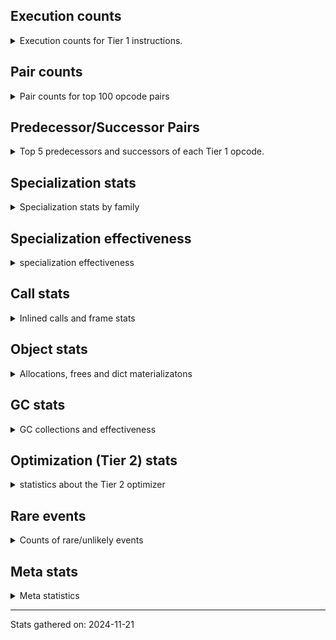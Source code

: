 ## Execution counts

<details>
<summary> Execution counts for Tier 1 instructions. </summary>


The "miss ratio" column shows the percentage of times the instruction
executed that it deoptimized. When this happens, the base unspecialized
instruction is not counted.

<table>
<thead>
<tr>
<th align="left">Name</th>
<th align="right">Base Count</th>
<th align="right">Head Count</th>
<th align="right">Change</th>
</tr>
</thead>
<tbody>
<tr>
<td align="left">TO_BOOL_ALWAYS_TRUE</td>
<td align="right">380</td>
<td align="right">2,187,580</td>
<td align="right">575,578.9%</td>
</tr>
<tr>
<td align="left">GET_YIELD_FROM_ITER</td>
<td align="right">1,300</td>
<td align="right">2,172,740</td>
<td align="right">167,033.8%</td>
</tr>
<tr>
<td align="left">TO_BOOL_NONE</td>
<td align="right">3,300</td>
<td align="right">2,468,940</td>
<td align="right">74,716.4%</td>
</tr>
<tr>
<td align="left">SEND_GEN</td>
<td align="right">30,640</td>
<td align="right">2,202,860</td>
<td align="right">7,089.5%</td>
</tr>
<tr>
<td align="left">LOAD_ATTR_INSTANCE_VALUE</td>
<td align="right">15,734,080</td>
<td align="right">23,671,680</td>
<td align="right">50.4%</td>
</tr>
<tr>
<td align="left">POP_JUMP_IF_FALSE</td>
<td align="right">12,005,040</td>
<td align="right">16,629,240</td>
<td align="right">38.5%</td>
</tr>
<tr>
<td align="left">RESUME_CHECK</td>
<td align="right">18,035,340</td>
<td align="right">21,349,620</td>
<td align="right">18.4%</td>
</tr>
<tr>
<td align="left">FOR_ITER_GEN</td>
<td align="right">840</td>
<td align="right">720</td>
<td align="right">-14.3%</td>
</tr>
<tr>
<td align="left">POP_TOP</td>
<td align="right">24,004,220</td>
<td align="right">27,317,700</td>
<td align="right">13.8%</td>
</tr>
<tr>
<td align="left">LOAD_FAST</td>
<td align="right">57,739,720</td>
<td align="right">65,677,320</td>
<td align="right">13.7%</td>
</tr>
<tr>
<td align="left">JUMP_BACKWARD</td>
<td align="right">900</td>
<td align="right">780</td>
<td align="right">-13.3%</td>
</tr>
<tr>
<td align="left">LOAD_CONST_IMMORTAL</td>
<td align="right">32,278,200</td>
<td align="right">34,449,740</td>
<td align="right">6.7%</td>
</tr>
<tr>
<td align="left">JUMP_BACKWARD_NO_INTERRUPT</td>
<td align="right">29,340</td>
<td align="right">30,120</td>
<td align="right">2.7%</td>
</tr>
<tr>
<td align="left">ENTER_EXECUTOR</td>
<td align="right">24,035,520</td>
<td align="right">24,036,040</td>
<td align="right">0.0%</td>
</tr>
<tr>
<td align="left">YIELD_VALUE</td>
<td align="right">376,548,780</td>
<td align="right">376,548,780</td>
<td align="right">0.0%</td>
</tr>
<tr>
<td align="left">RETURN_VALUE</td>
<td align="right">48,003,540</td>
<td align="right">48,003,540</td>
<td align="right">0.0%</td>
</tr>
<tr>
<td align="left">STORE_FAST</td>
<td align="right">42,002,880</td>
<td align="right">42,002,880</td>
<td align="right">0.0%</td>
</tr>
<tr>
<td align="left">LOAD_FAST_LOAD_FAST</td>
<td align="right">30,003,300</td>
<td align="right">30,003,300</td>
<td align="right">0.0%</td>
</tr>
<tr>
<td align="left">LOAD_SMALL_INT</td>
<td align="right">24,002,700</td>
<td align="right">24,002,700</td>
<td align="right">0.0%</td>
</tr>
<tr>
<td align="left">INTERPRETER_EXIT</td>
<td align="right">24,001,260</td>
<td align="right">24,001,260</td>
<td align="right">0.0%</td>
</tr>
<tr>
<td align="left">RETURN_GENERATOR</td>
<td align="right">24,000,600</td>
<td align="right">24,000,600</td>
<td align="right">0.0%</td>
</tr>
<tr>
<td align="left">END_SEND</td>
<td align="right">24,000,300</td>
<td align="right">24,000,300</td>
<td align="right">0.0%</td>
</tr>
<tr>
<td align="left">LOAD_GLOBAL_MODULE</td>
<td align="right">18,002,220</td>
<td align="right">18,002,220</td>
<td align="right">0.0%</td>
</tr>
<tr>
<td align="left">STORE_ATTR_INSTANCE_VALUE</td>
<td align="right">18,001,800</td>
<td align="right">18,001,800</td>
<td align="right">0.0%</td>
</tr>
<tr>
<td align="left">LOAD_GLOBAL_BUILTIN</td>
<td align="right">12,001,680</td>
<td align="right">12,001,680</td>
<td align="right">0.0%</td>
</tr>
<tr>
<td align="left">CALL_PY_EXACT_ARGS</td>
<td align="right">12,001,560</td>
<td align="right">12,001,560</td>
<td align="right">0.0%</td>
</tr>
<tr>
<td align="left">CALL_LEN</td>
<td align="right">12,001,320</td>
<td align="right">12,001,320</td>
<td align="right">0.0%</td>
</tr>
<tr>
<td align="left">COMPARE_OP_INT</td>
<td align="right">12,001,320</td>
<td align="right">12,001,320</td>
<td align="right">0.0%</td>
</tr>
<tr>
<td align="left">BINARY_SLICE</td>
<td align="right">12,001,200</td>
<td align="right">12,001,200</td>
<td align="right">0.0%</td>
</tr>
<tr>
<td align="left">BINARY_SUBSCR</td>
<td align="right">6,002,080</td>
<td align="right">6,002,080</td>
<td align="right">0.0%</td>
</tr>
<tr>
<td align="left">BINARY_OP</td>
<td align="right">6,002,080</td>
<td align="right">6,002,080</td>
<td align="right">0.0%</td>
</tr>
<tr>
<td align="left">EXIT_INIT_CHECK</td>
<td align="right">6,000,600</td>
<td align="right">6,000,600</td>
<td align="right">0.0%</td>
</tr>
<tr>
<td align="left">BINARY_OP_ADD_INT</td>
<td align="right">6,000,600</td>
<td align="right">6,000,600</td>
<td align="right">0.0%</td>
</tr>
<tr>
<td align="left">CALL_ALLOC_AND_ENTER_INIT</td>
<td align="right">6,000,600</td>
<td align="right">6,000,600</td>
<td align="right">0.0%</td>
</tr>
<tr>
<td align="left">PUSH_NULL</td>
<td align="right">420</td>
<td align="right">420</td>
<td align="right">0.0%</td>
</tr>
<tr>
<td align="left">CALL</td>
<td align="right">400</td>
<td align="right">400</td>
<td align="right">0.0%</td>
</tr>
<tr>
<td align="left">CALL_BUILTIN_CLASS</td>
<td align="right">360</td>
<td align="right">360</td>
<td align="right">0.0%</td>
</tr>
<tr>
<td align="left">GET_ITER</td>
<td align="right">300</td>
<td align="right">300</td>
<td align="right">0.0%</td>
</tr>
<tr>
<td align="left">LOAD_ATTR</td>
<td align="right">300</td>
<td align="right">300</td>
<td align="right">0.0%</td>
</tr>
<tr>
<td align="left">CALL_NON_PY_GENERAL</td>
<td align="right">300</td>
<td align="right">300</td>
<td align="right">0.0%</td>
</tr>
<tr>
<td align="left">FOR_ITER_RANGE</td>
<td align="right">300</td>
<td align="right">300</td>
<td align="right">0.0%</td>
</tr>
<tr>
<td align="left">LOAD_GLOBAL</td>
<td align="right">260</td>
<td align="right">260</td>
<td align="right">0.0%</td>
</tr>
<tr>
<td align="left">END_FOR</td>
<td align="right">240</td>
<td align="right">240</td>
<td align="right">0.0%</td>
</tr>
<tr>
<td align="left">LOAD_ATTR_MODULE</td>
<td align="right">240</td>
<td align="right">240</td>
<td align="right">0.0%</td>
</tr>
<tr>
<td align="left">LOAD_CONST</td>
<td align="right">180</td>
<td align="right">180</td>
<td align="right">0.0%</td>
</tr>
<tr>
<td align="left">BUILD_TUPLE</td>
<td align="right">120</td>
<td align="right">120</td>
<td align="right">0.0%</td>
</tr>
<tr>
<td align="left">CALL_FUNCTION_EX</td>
<td align="right">120</td>
<td align="right">120</td>
<td align="right">0.0%</td>
</tr>
<tr>
<td align="left">LOAD_DEREF</td>
<td align="right">120</td>
<td align="right">120</td>
<td align="right">0.0%</td>
</tr>
<tr>
<td align="left">POP_JUMP_IF_TRUE</td>
<td align="right">120</td>
<td align="right">120</td>
<td align="right">0.0%</td>
</tr>
<tr>
<td align="left">LOAD_ATTR_METHOD_NO_DICT</td>
<td align="right">120</td>
<td align="right">120</td>
<td align="right">0.0%</td>
</tr>
<tr>
<td align="left">LOAD_ATTR_METHOD_WITH_VALUES</td>
<td align="right">120</td>
<td align="right">120</td>
<td align="right">0.0%</td>
</tr>
<tr>
<td align="left">TO_BOOL</td>
<td align="right">100</td>
<td align="right">100</td>
<td align="right">0.0%</td>
</tr>
<tr>
<td align="left">COMPARE_OP</td>
<td align="right">80</td>
<td align="right">80</td>
<td align="right">0.0%</td>
</tr>
<tr>
<td align="left">MAKE_FUNCTION</td>
<td align="right">60</td>
<td align="right">60</td>
<td align="right">0.0%</td>
</tr>
<tr>
<td align="left">NOP</td>
<td align="right">60</td>
<td align="right">60</td>
<td align="right">0.0%</td>
</tr>
<tr>
<td align="left">BUILD_LIST</td>
<td align="right">60</td>
<td align="right">60</td>
<td align="right">0.0%</td>
</tr>
<tr>
<td align="left">CALL_INTRINSIC_1</td>
<td align="right">60</td>
<td align="right">60</td>
<td align="right">0.0%</td>
</tr>
<tr>
<td align="left">COPY_FREE_VARS</td>
<td align="right">60</td>
<td align="right">60</td>
<td align="right">0.0%</td>
</tr>
<tr>
<td align="left">FOR_ITER</td>
<td align="right">60</td>
<td align="right">60</td>
<td align="right">0.0%</td>
</tr>
<tr>
<td align="left">IS_OP</td>
<td align="right">60</td>
<td align="right">60</td>
<td align="right">0.0%</td>
</tr>
<tr>
<td align="left">JUMP_FORWARD</td>
<td align="right">60</td>
<td align="right">60</td>
<td align="right">0.0%</td>
</tr>
<tr>
<td align="left">LIST_EXTEND</td>
<td align="right">60</td>
<td align="right">60</td>
<td align="right">0.0%</td>
</tr>
<tr>
<td align="left">MAKE_CELL</td>
<td align="right">60</td>
<td align="right">60</td>
<td align="right">0.0%</td>
</tr>
<tr>
<td align="left">POP_JUMP_IF_NOT_NONE</td>
<td align="right">60</td>
<td align="right">60</td>
<td align="right">0.0%</td>
</tr>
<tr>
<td align="left">SET_FUNCTION_ATTRIBUTE</td>
<td align="right">60</td>
<td align="right">60</td>
<td align="right">0.0%</td>
</tr>
<tr>
<td align="left">STORE_DEREF</td>
<td align="right">60</td>
<td align="right">60</td>
<td align="right">0.0%</td>
</tr>
<tr>
<td align="left">STORE_FAST_STORE_FAST</td>
<td align="right">60</td>
<td align="right">60</td>
<td align="right">0.0%</td>
</tr>
<tr>
<td align="left">BINARY_OP_SUBTRACT_FLOAT</td>
<td align="right">60</td>
<td align="right">60</td>
<td align="right">0.0%</td>
</tr>
<tr>
<td align="left">BINARY_SUBSCR_TUPLE_INT</td>
<td align="right">60</td>
<td align="right">60</td>
<td align="right">0.0%</td>
</tr>
<tr>
<td align="left">CALL_METHOD_DESCRIPTOR_NOARGS</td>
<td align="right">60</td>
<td align="right">60</td>
<td align="right">0.0%</td>
</tr>
<tr>
<td align="left">CALL_METHOD_DESCRIPTOR_O</td>
<td align="right">60</td>
<td align="right">60</td>
<td align="right">0.0%</td>
</tr>
<tr>
<td align="left">CALL_PY_GENERAL</td>
<td align="right">60</td>
<td align="right">60</td>
<td align="right">0.0%</td>
</tr>
<tr>
<td align="left">TO_BOOL_BOOL</td>
<td align="right">60</td>
<td align="right">60</td>
<td align="right">0.0%</td>
</tr>
<tr>
<td align="left">UNPACK_SEQUENCE_TWO_TUPLE</td>
<td align="right">60</td>
<td align="right">60</td>
<td align="right">0.0%</td>
</tr>
<tr>
<td align="left">UNPACK_SEQUENCE</td>
<td align="right">20</td>
<td align="right">20</td>
<td align="right">0.0%</td>
</tr>
</tbody>
</table>


</details>

## Pair counts

<details>
<summary> Pair counts for top 100 opcode pairs </summary>


Pairs of specialized operations that deoptimize and are then followed by
the corresponding unspecialized instruction are not counted as pairs.

Not included in comparative output.


</details>

## Predecessor/Successor Pairs

<details>
<summary> Top 5 predecessors and successors of each Tier 1 opcode. </summary>


This does not include the unspecialized instructions that occur after a
specialized instruction deoptimizes.

Not included in comparative output.


</details>

## Specialization stats

<details>
<summary> Specialization stats by family </summary>

### BINARY_OP

<details>
<summary> specialization stats for BINARY_OP family </summary>

<table>
<thead>
<tr>
<th align="left">Kind</th>
<th align="right">Base Count</th>
<th align="right">Base Ratio</th>
<th align="right">Head Count</th>
<th align="right">Head Ratio</th>
<th align="right">Change</th>
</tr>
</thead>
<tbody>
<tr>
<td align="left">
deferred
<details>
<summary>ⓘ</summary>

Lists the number of "deferred" (i.e. not specialized) instructions executed.
</details>
</td>
<td align="right">6,000,600</td>
<td align="right">50.0%</td>
<td align="right">6,000,600</td>
<td align="right">50.0%</td>
<td align="right">0.0%</td>
</tr>
<tr>
<td align="left">
hit
<details>
<summary>ⓘ</summary>

Specialized instructions that complete.
</details>
</td>
<td align="right">6,000,660</td>
<td align="right">50.0%</td>
<td align="right">6,000,660</td>
<td align="right">50.0%</td>
<td align="right">0.0%</td>
</tr>
</tbody>
</table>

<table>
<thead>
<tr>
<th align="left">Success</th>
<th align="right">Base Count</th>
<th align="right">Base Ratio</th>
<th align="right">Head Count</th>
<th align="right">Head Ratio</th>
<th align="right">Change</th>
</tr>
</thead>
<tbody>
<tr>
<td align="left">Success</td>
<td align="right">0</td>
<td align="right">0.0%</td>
<td align="right">0</td>
<td align="right">0.0%</td>
<td align="right"></td>
</tr>
<tr>
<td align="left">Failure</td>
<td align="right">1,460</td>
<td align="right">100.0%</td>
<td align="right">1,460</td>
<td align="right">100.0%</td>
<td align="right">0.0%</td>
</tr>
</tbody>
</table>

<table>
<thead>
<tr>
<th align="left">Failure kind</th>
<th align="right">Base Count</th>
<th align="right">Base Ratio</th>
<th align="right">Head Count</th>
<th align="right">Head Ratio</th>
<th align="right">Change</th>
</tr>
</thead>
<tbody>
<tr>
<td align="left">floor divide</td>
<td align="right">1,460</td>
<td align="right">100.0%</td>
<td align="right">1,460</td>
<td align="right">100.0%</td>
<td align="right">0.0%</td>
</tr>
</tbody>
</table>


</details>

### BINARY_SLICE

<details>
<summary> specialization stats for BINARY_SLICE family </summary>

<table>
<thead>
<tr>
<th align="left">Kind</th>
<th align="right">Base Count</th>
<th align="right">Base Ratio</th>
<th align="right">Head Count</th>
<th align="right">Head Ratio</th>
<th align="right">Change</th>
</tr>
</thead>
<tbody>
<tr>
<td align="left">
deferred
<details>
<summary>ⓘ</summary>

Lists the number of "deferred" (i.e. not specialized) instructions executed.
</details>
</td>
<td align="right">12,001,200</td>
<td align="right">100.0%</td>
<td align="right">12,001,200</td>
<td align="right">100.0%</td>
<td align="right">0.0%</td>
</tr>
</tbody>
</table>


</details>

### BINARY_SUBSCR

<details>
<summary> specialization stats for BINARY_SUBSCR family </summary>

<table>
<thead>
<tr>
<th align="left">Kind</th>
<th align="right">Base Count</th>
<th align="right">Base Ratio</th>
<th align="right">Head Count</th>
<th align="right">Head Ratio</th>
<th align="right">Change</th>
</tr>
</thead>
<tbody>
<tr>
<td align="left">
deferred
<details>
<summary>ⓘ</summary>

Lists the number of "deferred" (i.e. not specialized) instructions executed.
</details>
</td>
<td align="right">6,000,600</td>
<td align="right">100.0%</td>
<td align="right">6,000,600</td>
<td align="right">100.0%</td>
<td align="right">0.0%</td>
</tr>
<tr>
<td align="left">
hit
<details>
<summary>ⓘ</summary>

Specialized instructions that complete.
</details>
</td>
<td align="right">60</td>
<td align="right">0.0%</td>
<td align="right">60</td>
<td align="right">0.0%</td>
<td align="right">0.0%</td>
</tr>
</tbody>
</table>

<table>
<thead>
<tr>
<th align="left">Success</th>
<th align="right">Base Count</th>
<th align="right">Base Ratio</th>
<th align="right">Head Count</th>
<th align="right">Head Ratio</th>
<th align="right">Change</th>
</tr>
</thead>
<tbody>
<tr>
<td align="left">Success</td>
<td align="right">20</td>
<td align="right">1.4%</td>
<td align="right">20</td>
<td align="right">1.4%</td>
<td align="right">0.0%</td>
</tr>
<tr>
<td align="left">Failure</td>
<td align="right">1,460</td>
<td align="right">98.6%</td>
<td align="right">1,460</td>
<td align="right">98.6%</td>
<td align="right">0.0%</td>
</tr>
</tbody>
</table>

<table>
<thead>
<tr>
<th align="left">Failure kind</th>
<th align="right">Base Count</th>
<th align="right">Base Ratio</th>
<th align="right">Head Count</th>
<th align="right">Head Ratio</th>
<th align="right">Change</th>
</tr>
</thead>
<tbody>
<tr>
<td align="left">sequence int</td>
<td align="right">1,460</td>
<td align="right">100.0%</td>
<td align="right">1,460</td>
<td align="right">100.0%</td>
<td align="right">0.0%</td>
</tr>
</tbody>
</table>


</details>

### CALL

<details>
<summary> specialization stats for CALL family </summary>

<table>
<thead>
<tr>
<th align="left">Kind</th>
<th align="right">Base Count</th>
<th align="right">Base Ratio</th>
<th align="right">Head Count</th>
<th align="right">Head Ratio</th>
<th align="right">Change</th>
</tr>
</thead>
<tbody>
<tr>
<td align="left">
hit
<details>
<summary>ⓘ</summary>

Specialized instructions that complete.
</details>
</td>
<td align="right">30,003,960</td>
<td align="right">100.0%</td>
<td align="right">30,003,960</td>
<td align="right">100.0%</td>
<td align="right">0.0%</td>
</tr>
</tbody>
</table>

<table>
<thead>
<tr>
<th align="left">Success</th>
<th align="right">Base Count</th>
<th align="right">Base Ratio</th>
<th align="right">Head Count</th>
<th align="right">Head Ratio</th>
<th align="right">Change</th>
</tr>
</thead>
<tbody>
<tr>
<td align="left">Success</td>
<td align="right">400</td>
<td align="right">100.0%</td>
<td align="right">400</td>
<td align="right">100.0%</td>
<td align="right">0.0%</td>
</tr>
<tr>
<td align="left">Failure</td>
<td align="right">0</td>
<td align="right">0.0%</td>
<td align="right">0</td>
<td align="right">0.0%</td>
<td align="right"></td>
</tr>
</tbody>
</table>


</details>

### COMPARE_OP

<details>
<summary> specialization stats for COMPARE_OP family </summary>

<table>
<thead>
<tr>
<th align="left">Kind</th>
<th align="right">Base Count</th>
<th align="right">Base Ratio</th>
<th align="right">Head Count</th>
<th align="right">Head Ratio</th>
<th align="right">Change</th>
</tr>
</thead>
<tbody>
<tr>
<td align="left">
deferred
<details>
<summary>ⓘ</summary>

Lists the number of "deferred" (i.e. not specialized) instructions executed.
</details>
</td>
<td align="right">60</td>
<td align="right">0.0%</td>
<td align="right">60</td>
<td align="right">0.0%</td>
<td align="right">0.0%</td>
</tr>
<tr>
<td align="left">
hit
<details>
<summary>ⓘ</summary>

Specialized instructions that complete.
</details>
</td>
<td align="right">12,001,320</td>
<td align="right">100.0%</td>
<td align="right">12,001,320</td>
<td align="right">100.0%</td>
<td align="right">0.0%</td>
</tr>
</tbody>
</table>

<table>
<thead>
<tr>
<th align="left">Success</th>
<th align="right">Base Count</th>
<th align="right">Base Ratio</th>
<th align="right">Head Count</th>
<th align="right">Head Ratio</th>
<th align="right">Change</th>
</tr>
</thead>
<tbody>
<tr>
<td align="left">Success</td>
<td align="right">0</td>
<td align="right">0.0%</td>
<td align="right">0</td>
<td align="right">0.0%</td>
<td align="right"></td>
</tr>
<tr>
<td align="left">Failure</td>
<td align="right">20</td>
<td align="right">100.0%</td>
<td align="right">20</td>
<td align="right">100.0%</td>
<td align="right">0.0%</td>
</tr>
</tbody>
</table>

<table>
<thead>
<tr>
<th align="left">Failure kind</th>
<th align="right">Base Count</th>
<th align="right">Base Ratio</th>
<th align="right">Head Count</th>
<th align="right">Head Ratio</th>
<th align="right">Change</th>
</tr>
</thead>
<tbody>
<tr>
<td align="left">list</td>
<td align="right">20</td>
<td align="right">100.0%</td>
<td align="right">20</td>
<td align="right">100.0%</td>
<td align="right">0.0%</td>
</tr>
</tbody>
</table>


</details>

### FOR_ITER

<details>
<summary> specialization stats for FOR_ITER family </summary>

<table>
<thead>
<tr>
<th align="left">Kind</th>
<th align="right">Base Count</th>
<th align="right">Base Ratio</th>
<th align="right">Head Count</th>
<th align="right">Head Ratio</th>
<th align="right">Change</th>
</tr>
</thead>
<tbody>
<tr>
<td align="left">
deferred
<details>
<summary>ⓘ</summary>

Lists the number of "deferred" (i.e. not specialized) instructions executed.
</details>
</td>
<td align="right">60</td>
<td align="right">0.0%</td>
<td align="right">60</td>
<td align="right">0.0%</td>
<td align="right">0.0%</td>
</tr>
<tr>
<td align="left">
hit
<details>
<summary>ⓘ</summary>

Specialized instructions that complete.
</details>
</td>
<td align="right">24,000,540</td>
<td align="right">100.0%</td>
<td align="right">24,000,540</td>
<td align="right">100.0%</td>
<td align="right">0.0%</td>
</tr>
</tbody>
</table>


</details>

### LOAD_ATTR

<details>
<summary> specialization stats for LOAD_ATTR family </summary>

<table>
<thead>
<tr>
<th align="left">Kind</th>
<th align="right">Base Count</th>
<th align="right">Base Ratio</th>
<th align="right">Head Count</th>
<th align="right">Head Ratio</th>
<th align="right">Change</th>
</tr>
</thead>
<tbody>
<tr>
<td align="left">
deferred
<details>
<summary>ⓘ</summary>

Lists the number of "deferred" (i.e. not specialized) instructions executed.
</details>
</td>
<td align="right">60</td>
<td align="right">0.0%</td>
<td align="right">60</td>
<td align="right">0.0%</td>
<td align="right">0.0%</td>
</tr>
<tr>
<td align="left">
hit
<details>
<summary>ⓘ</summary>

Specialized instructions that complete.
</details>
</td>
<td align="right">96,002,820</td>
<td align="right">100.0%</td>
<td align="right">96,002,820</td>
<td align="right">100.0%</td>
<td align="right">0.0%</td>
</tr>
</tbody>
</table>

<table>
<thead>
<tr>
<th align="left">Success</th>
<th align="right">Base Count</th>
<th align="right">Base Ratio</th>
<th align="right">Head Count</th>
<th align="right">Head Ratio</th>
<th align="right">Change</th>
</tr>
</thead>
<tbody>
<tr>
<td align="left">Success</td>
<td align="right">220</td>
<td align="right">91.7%</td>
<td align="right">220</td>
<td align="right">91.7%</td>
<td align="right">0.0%</td>
</tr>
<tr>
<td align="left">Failure</td>
<td align="right">20</td>
<td align="right">8.3%</td>
<td align="right">20</td>
<td align="right">8.3%</td>
<td align="right">0.0%</td>
</tr>
</tbody>
</table>


</details>

### LOAD_GLOBAL

<details>
<summary> specialization stats for LOAD_GLOBAL family </summary>

<table>
<thead>
<tr>
<th align="left">Kind</th>
<th align="right">Base Count</th>
<th align="right">Base Ratio</th>
<th align="right">Head Count</th>
<th align="right">Head Ratio</th>
<th align="right">Change</th>
</tr>
</thead>
<tbody>
<tr>
<td align="left">
hit
<details>
<summary>ⓘ</summary>

Specialized instructions that complete.
</details>
</td>
<td align="right">30,003,900</td>
<td align="right">100.0%</td>
<td align="right">30,003,900</td>
<td align="right">100.0%</td>
<td align="right">0.0%</td>
</tr>
</tbody>
</table>

<table>
<thead>
<tr>
<th align="left">Success</th>
<th align="right">Base Count</th>
<th align="right">Base Ratio</th>
<th align="right">Head Count</th>
<th align="right">Head Ratio</th>
<th align="right">Change</th>
</tr>
</thead>
<tbody>
<tr>
<td align="left">Success</td>
<td align="right">260</td>
<td align="right">100.0%</td>
<td align="right">260</td>
<td align="right">100.0%</td>
<td align="right">0.0%</td>
</tr>
<tr>
<td align="left">Failure</td>
<td align="right">0</td>
<td align="right">0.0%</td>
<td align="right">0</td>
<td align="right">0.0%</td>
<td align="right"></td>
</tr>
</tbody>
</table>


</details>

### SEND

<details>
<summary> specialization stats for SEND family </summary>

<table>
<thead>
<tr>
<th align="left">Kind</th>
<th align="right">Base Count</th>
<th align="right">Base Ratio</th>
<th align="right">Head Count</th>
<th align="right">Head Ratio</th>
<th align="right">Change</th>
</tr>
</thead>
<tbody>
<tr>
<td align="left">
hit
<details>
<summary>ⓘ</summary>

Specialized instructions that complete.
</details>
</td>
<td align="right">376,548,480</td>
<td align="right">100.0%</td>
<td align="right">376,548,480</td>
<td align="right">100.0%</td>
<td align="right">0.0%</td>
</tr>
</tbody>
</table>


</details>

### STORE_ATTR

<details>
<summary> specialization stats for STORE_ATTR family </summary>

<table>
<thead>
<tr>
<th align="left">Kind</th>
<th align="right">Base Count</th>
<th align="right">Base Ratio</th>
<th align="right">Head Count</th>
<th align="right">Head Ratio</th>
<th align="right">Change</th>
</tr>
</thead>
<tbody>
<tr>
<td align="left">
hit
<details>
<summary>ⓘ</summary>

Specialized instructions that complete.
</details>
</td>
<td align="right">18,001,800</td>
<td align="right">100.0%</td>
<td align="right">18,001,800</td>
<td align="right">100.0%</td>
<td align="right">0.0%</td>
</tr>
</tbody>
</table>


</details>

### TO_BOOL

<details>
<summary> specialization stats for TO_BOOL family </summary>

<table>
<thead>
<tr>
<th align="left">Kind</th>
<th align="right">Base Count</th>
<th align="right">Base Ratio</th>
<th align="right">Head Count</th>
<th align="right">Head Ratio</th>
<th align="right">Change</th>
</tr>
</thead>
<tbody>
<tr>
<td align="left">
miss
<details>
<summary>ⓘ</summary>

Specialized instructions that deopt.
</details>
</td>
<td align="right">1,440</td>
<td align="right">0.0%</td>
<td align="right">1,518,720</td>
<td align="right">6.1%</td>
<td align="right">105,366.7%</td>
</tr>
<tr>
<td align="left">
hit
<details>
<summary>ⓘ</summary>

Specialized instructions that complete.
</details>
</td>
<td align="right">24,000,720</td>
<td align="right">100.0%</td>
<td align="right">23,255,680</td>
<td align="right">93.9%</td>
<td align="right">-3.1%</td>
</tr>
<tr>
<td align="left">
deferred
<details>
<summary>ⓘ</summary>

Lists the number of "deferred" (i.e. not specialized) instructions executed.
</details>
</td>
<td align="right">60</td>
<td align="right">0.0%</td>
<td align="right">60</td>
<td align="right">0.0%</td>
<td align="right">0.0%</td>
</tr>
</tbody>
</table>

<table>
<thead>
<tr>
<th align="left">Success</th>
<th align="right">Base Count</th>
<th align="right">Base Ratio</th>
<th align="right">Head Count</th>
<th align="right">Head Ratio</th>
<th align="right">Change</th>
</tr>
</thead>
<tbody>
<tr>
<td align="left">Success</td>
<td align="right">40</td>
<td align="right">66.7%</td>
<td align="right">28,680</td>
<td align="right">99.9%</td>
<td align="right">71,600.0%</td>
</tr>
<tr>
<td align="left">Failure</td>
<td align="right">20</td>
<td align="right">33.3%</td>
<td align="right">20</td>
<td align="right">0.1%</td>
<td align="right">0.0%</td>
</tr>
</tbody>
</table>

<table>
<thead>
<tr>
<th align="left">Failure kind</th>
<th align="right">Base Count</th>
<th align="right">Base Ratio</th>
<th align="right">Head Count</th>
<th align="right">Head Ratio</th>
<th align="right">Change</th>
</tr>
</thead>
<tbody>
<tr>
<td align="left">sequence</td>
<td align="right">20</td>
<td align="right">100.0%</td>
<td align="right">20</td>
<td align="right">100.0%</td>
<td align="right">0.0%</td>
</tr>
</tbody>
</table>


</details>

### UNPACK_SEQUENCE

<details>
<summary> specialization stats for UNPACK_SEQUENCE family </summary>

<table>
<thead>
<tr>
<th align="left">Kind</th>
<th align="right">Base Count</th>
<th align="right">Base Ratio</th>
<th align="right">Head Count</th>
<th align="right">Head Ratio</th>
<th align="right">Change</th>
</tr>
</thead>
<tbody>
<tr>
<td align="left">
hit
<details>
<summary>ⓘ</summary>

Specialized instructions that complete.
</details>
</td>
<td align="right">60</td>
<td align="right">75.0%</td>
<td align="right">60</td>
<td align="right">75.0%</td>
<td align="right">0.0%</td>
</tr>
</tbody>
</table>

<table>
<thead>
<tr>
<th align="left">Success</th>
<th align="right">Base Count</th>
<th align="right">Base Ratio</th>
<th align="right">Head Count</th>
<th align="right">Head Ratio</th>
<th align="right">Change</th>
</tr>
</thead>
<tbody>
<tr>
<td align="left">Success</td>
<td align="right">20</td>
<td align="right">100.0%</td>
<td align="right">20</td>
<td align="right">100.0%</td>
<td align="right">0.0%</td>
</tr>
<tr>
<td align="left">Failure</td>
<td align="right">0</td>
<td align="right">0.0%</td>
<td align="right">0</td>
<td align="right">0.0%</td>
<td align="right"></td>
</tr>
</tbody>
</table>


</details>


</details>

## Specialization effectiveness

<details>
<summary> specialization effectiveness </summary>


All entries are execution counts. Should add up to the total number of
Tier 1 instructions executed.

<table>
<thead>
<tr>
<th align="left">Instructions</th>
<th align="right">Base Count</th>
<th align="right">Base Ratio</th>
<th align="right">Head Count</th>
<th align="right">Head Ratio</th>
<th align="right">Change</th>
</tr>
</thead>
<tbody>
<tr>
<td align="left">
Specialized misses
<details>
<summary>ⓘ</summary>

Specialized instructions, e.g. `LOAD_ATTR_MODULE` that deopt.
</details>
</td>
<td align="right">37,400</td>
<td align="right">0.0%</td>
<td align="right">1,555,580</td>
<td align="right">0.2%</td>
<td align="right">4,059.3%</td>
</tr>
<tr>
<td align="left">
Specialized hits
<details>
<summary>ⓘ</summary>

Specialized instructions, e.g. `LOAD_ATTR_MODULE` that complete.
</details>
</td>
<td align="right">162,058,340</td>
<td align="right">18.0%</td>
<td align="right">180,788,520</td>
<td align="right">19.2%</td>
<td align="right">11.6%</td>
</tr>
<tr>
<td align="left">
Basic
<details>
<summary>ⓘ</summary>

Instructions that are not and cannot be specialized, e.g. `LOAD_FAST`.
</details>
</td>
<td align="right">716,382,400</td>
<td align="right">79.4%</td>
<td align="right">734,430,300</td>
<td align="right">78.1%</td>
<td align="right">2.5%</td>
</tr>
<tr>
<td align="left">
Not specialized
<details>
<summary>ⓘ</summary>

Instructions that could be specialized but aren't, e.g. `LOAD_ATTR`, `BINARY_SLICE`.
</details>
</td>
<td align="right">24,006,580</td>
<td align="right">2.7%</td>
<td align="right">24,006,580</td>
<td align="right">2.6%</td>
<td align="right">0.0%</td>
</tr>
</tbody>
</table>

### Deferred by instruction

<details>
<summary> Breakdown of deferred (not specialized) instruction counts by family </summary>

<table>
<thead>
<tr>
<th align="left">Name</th>
<th align="right">Base Count</th>
<th align="right">Base Ratio</th>
<th align="right">Head Count</th>
<th align="right">Head Ratio</th>
<th align="right">Change</th>
</tr>
</thead>
<tbody>
<tr>
<td align="left">BINARY_SLICE</td>
<td align="right">12,001,200</td>
<td align="right">50.0%</td>
<td align="right">12,001,200</td>
<td align="right">50.0%</td>
<td align="right">0.0%</td>
</tr>
<tr>
<td align="left">BINARY_SUBSCR</td>
<td align="right">6,000,600</td>
<td align="right">25.0%</td>
<td align="right">6,000,600</td>
<td align="right">25.0%</td>
<td align="right">0.0%</td>
</tr>
<tr>
<td align="left">BINARY_OP</td>
<td align="right">6,000,600</td>
<td align="right">25.0%</td>
<td align="right">6,000,600</td>
<td align="right">25.0%</td>
<td align="right">0.0%</td>
</tr>
<tr>
<td align="left">TO_BOOL</td>
<td align="right">60</td>
<td align="right">0.0%</td>
<td align="right">60</td>
<td align="right">0.0%</td>
<td align="right">0.0%</td>
</tr>
<tr>
<td align="left">COMPARE_OP</td>
<td align="right">60</td>
<td align="right">0.0%</td>
<td align="right">60</td>
<td align="right">0.0%</td>
<td align="right">0.0%</td>
</tr>
<tr>
<td align="left">FOR_ITER</td>
<td align="right">60</td>
<td align="right">0.0%</td>
<td align="right">60</td>
<td align="right">0.0%</td>
<td align="right">0.0%</td>
</tr>
<tr>
<td align="left">LOAD_ATTR</td>
<td align="right">60</td>
<td align="right">0.0%</td>
<td align="right">60</td>
<td align="right">0.0%</td>
<td align="right">0.0%</td>
</tr>
<tr>
<td align="left">STORE_SLICE</td>
<td align="right">0</td>
<td align="right">0.0%</td>
<td align="right">0</td>
<td align="right">0.0%</td>
<td align="right"></td>
</tr>
<tr>
<td align="left">CACHE</td>
<td align="right">0</td>
<td align="right">0.0%</td>
<td align="right">0</td>
<td align="right">0.0%</td>
<td align="right"></td>
</tr>
<tr>
<td align="left">END_FOR</td>
<td align="right">0</td>
<td align="right">0.0%</td>
<td align="right">0</td>
<td align="right">0.0%</td>
<td align="right"></td>
</tr>
</tbody>
</table>


</details>

### Misses by instruction

<details>
<summary> Breakdown of misses (specialized deopts) instruction counts by family </summary>

<table>
<thead>
<tr>
<th align="left">Name</th>
<th align="right">Base Count</th>
<th align="right">Base Ratio</th>
<th align="right">Head Count</th>
<th align="right">Head Ratio</th>
<th align="right">Change</th>
</tr>
</thead>
<tbody>
<tr>
<td align="left">TO_BOOL_ALWAYS_TRUE</td>
<td align="right">260</td>
<td align="right">0.4%</td>
<td align="right">759,620</td>
<td align="right">47.7%</td>
<td align="right">292,061.5%</td>
</tr>
<tr>
<td align="left">TO_BOOL_NONE</td>
<td align="right">1,180</td>
<td align="right">1.6%</td>
<td align="right">759,100</td>
<td align="right">47.7%</td>
<td align="right">64,230.5%</td>
</tr>
<tr>
<td align="left">RESUME</td>
<td align="right">35,960</td>
<td align="right">49.0%</td>
<td align="right">36,860</td>
<td align="right">2.3%</td>
<td align="right">2.5%</td>
</tr>
<tr>
<td align="left">RESUME_CHECK</td>
<td align="right">35,960</td>
<td align="right">49.0%</td>
<td align="right">36,860</td>
<td align="right">2.3%</td>
<td align="right">2.5%</td>
</tr>
<tr>
<td align="left">CACHE</td>
<td align="right">0</td>
<td align="right">0.0%</td>
<td align="right">0</td>
<td align="right">0.0%</td>
<td align="right"></td>
</tr>
<tr>
<td align="left">END_FOR</td>
<td align="right">0</td>
<td align="right">0.0%</td>
<td align="right">0</td>
<td align="right">0.0%</td>
<td align="right"></td>
</tr>
<tr>
<td align="left">END_SEND</td>
<td align="right">0</td>
<td align="right">0.0%</td>
<td align="right">0</td>
<td align="right">0.0%</td>
<td align="right"></td>
</tr>
<tr>
<td align="left">EXIT_INIT_CHECK</td>
<td align="right">0</td>
<td align="right">0.0%</td>
<td align="right">0</td>
<td align="right">0.0%</td>
<td align="right"></td>
</tr>
<tr>
<td align="left">GET_ITER</td>
<td align="right">0</td>
<td align="right">0.0%</td>
<td align="right">0</td>
<td align="right">0.0%</td>
<td align="right"></td>
</tr>
<tr>
<td align="left">GET_YIELD_FROM_ITER</td>
<td align="right">0</td>
<td align="right">0.0%</td>
<td align="right">0</td>
<td align="right">0.0%</td>
<td align="right"></td>
</tr>
</tbody>
</table>


</details>


</details>

## Call stats

<details>
<summary> Inlined calls and frame stats </summary>


This shows what fraction of calls to Python functions are inlined (i.e.
not having a call at the C level) and for those that are not, where the
call comes from.  The various categories overlap.

Also includes the count of frame objects created.

<table>
<thead>
<tr>
<th align="left"></th>
<th align="right">Base Count</th>
<th align="right">Base Ratio</th>
<th align="right">Head Count</th>
<th align="right">Head Ratio</th>
<th align="right">Change</th>
</tr>
</thead>
<tbody>
<tr>
<td align="left">Calls to PyEval_EvalDefault</td>
<td align="right">24,001,320</td>
<td align="right">5.4%</td>
<td align="right">24,001,320</td>
<td align="right">5.4%</td>
<td align="right">0.0%</td>
</tr>
<tr>
<td align="left">Calls to Python functions inlined</td>
<td align="right">418,551,000</td>
<td align="right">94.6%</td>
<td align="right">418,551,000</td>
<td align="right">94.6%</td>
<td align="right">0.0%</td>
</tr>
<tr>
<td align="left">Calls via PyEval_EvalFrame (total)</td>
<td align="right">24,001,320</td>
<td align="right">5.4%</td>
<td align="right">24,001,320</td>
<td align="right">5.4%</td>
<td align="right">0.0%</td>
</tr>
<tr>
<td align="left">Calls via PyEval_EvalFrame (vector)</td>
<td align="right">24,000,660</td>
<td align="right">5.4%</td>
<td align="right">24,000,660</td>
<td align="right">5.4%</td>
<td align="right">0.0%</td>
</tr>
<tr>
<td align="left">Calls via PyEval_EvalFrame (generator)</td>
<td align="right">660</td>
<td align="right">0.0%</td>
<td align="right">660</td>
<td align="right">0.0%</td>
<td align="right">0.0%</td>
</tr>
<tr>
<td align="left">Calls via PyEval_EvalFrame (legacy)</td>
<td align="right">0</td>
<td align="right">0.0%</td>
<td align="right">0</td>
<td align="right">0.0%</td>
<td align="right"></td>
</tr>
<tr>
<td align="left">Calls via PyEval_EvalFrame (function vectorcall)</td>
<td align="right">24,000,660</td>
<td align="right">5.4%</td>
<td align="right">24,000,660</td>
<td align="right">5.4%</td>
<td align="right">0.0%</td>
</tr>
<tr>
<td align="left">Calls via PyEval_EvalFrame (build class)</td>
<td align="right">0</td>
<td align="right">0.0%</td>
<td align="right">0</td>
<td align="right">0.0%</td>
<td align="right"></td>
</tr>
<tr>
<td align="left">Calls via PyEval_EvalFrame (slot)</td>
<td align="right">0</td>
<td align="right">0.0%</td>
<td align="right">0</td>
<td align="right">0.0%</td>
<td align="right"></td>
</tr>
<tr>
<td align="left">Calls via PyEval_EvalFrame (function ex)</td>
<td align="right">60</td>
<td align="right">0.0%</td>
<td align="right">60</td>
<td align="right">0.0%</td>
<td align="right">0.0%</td>
</tr>
<tr>
<td align="left">Calls via PyEval_EvalFrame (api)</td>
<td align="right">24,000,600</td>
<td align="right">5.4%</td>
<td align="right">24,000,600</td>
<td align="right">5.4%</td>
<td align="right">0.0%</td>
</tr>
<tr>
<td align="left">Calls via PyEval_EvalFrame (method)</td>
<td align="right">0</td>
<td align="right">0.0%</td>
<td align="right">0</td>
<td align="right">0.0%</td>
<td align="right"></td>
</tr>
<tr>
<td align="left">Frame objects created</td>
<td align="right">0</td>
<td align="right">0.0%</td>
<td align="right">0</td>
<td align="right">0.0%</td>
<td align="right"></td>
</tr>
<tr>
<td align="left">Frames pushed</td>
<td align="right">48,003,540</td>
<td align="right">10.8%</td>
<td align="right">48,003,540</td>
<td align="right">10.8%</td>
<td align="right">0.0%</td>
</tr>
</tbody>
</table>


</details>

## Object stats

<details>
<summary> Allocations, frees and dict materializatons </summary>


Below, "allocations" means "allocations that are not from a freelist".
Total allocations = "Allocations from freelist" + "Allocations".

"Inline values" is the number of values arrays inlined into objects.

The cache hit/miss numbers are for the MRO cache, split into dunder and
other names.

<table>
<thead>
<tr>
<th align="left"></th>
<th align="right">Base Count</th>
<th align="right">Base Ratio</th>
<th align="right">Head Count</th>
<th align="right">Head Ratio</th>
<th align="right">Change</th>
</tr>
</thead>
<tbody>
<tr>
<td align="left">Method cache collisions</td>
<td align="right">28</td>
<td align="right"></td>
<td align="right">34</td>
<td align="right"></td>
<td align="right">21.4%</td>
</tr>
<tr>
<td align="left">Method cache misses</td>
<td align="right">33</td>
<td align="right"></td>
<td align="right">37</td>
<td align="right"></td>
<td align="right">12.1%</td>
</tr>
<tr>
<td align="left">Interpreter mortal increfs</td>
<td align="right">271,536,520</td>
<td align="right">24.7%</td>
<td align="right">286,262,140</td>
<td align="right">26.1%</td>
<td align="right">5.4%</td>
</tr>
<tr>
<td align="left">Interpreter mortal decrefs</td>
<td align="right">327,821,060</td>
<td align="right">24.0%</td>
<td align="right">340,101,300</td>
<td align="right">25.1%</td>
<td align="right">3.7%</td>
</tr>
<tr>
<td align="left">Mortal increfs</td>
<td align="right">607,734,433</td>
<td align="right">55.2%</td>
<td align="right">587,241,878</td>
<td align="right">53.6%</td>
<td align="right">-3.4%</td>
</tr>
<tr>
<td align="left">Interpreter immortal decrefs</td>
<td align="right">137,955,800</td>
<td align="right">10.1%</td>
<td align="right">142,014,320</td>
<td align="right">10.5%</td>
<td align="right">2.9%</td>
</tr>
<tr>
<td align="left">Mortal decrefs</td>
<td align="right">635,479,536</td>
<td align="right">46.6%</td>
<td align="right">617,432,303</td>
<td align="right">45.5%</td>
<td align="right">-2.8%</td>
</tr>
<tr>
<td align="left">Immortal decrefs</td>
<td align="right">263,884,230</td>
<td align="right">19.3%</td>
<td align="right">258,117,819</td>
<td align="right">19.0%</td>
<td align="right">-2.2%</td>
</tr>
<tr>
<td align="left">Method cache hits</td>
<td align="right">187</td>
<td align="right"></td>
<td align="right">183</td>
<td align="right"></td>
<td align="right">-2.1%</td>
</tr>
<tr>
<td align="left">Interpreter immortal increfs</td>
<td align="right">71,959,220</td>
<td align="right">6.5%</td>
<td align="right">73,108,560</td>
<td align="right">6.7%</td>
<td align="right">1.6%</td>
</tr>
<tr>
<td align="left">Immortal increfs</td>
<td align="right">149,896,713</td>
<td align="right">13.6%</td>
<td align="right">148,747,484</td>
<td align="right">13.6%</td>
<td align="right">-0.8%</td>
</tr>
<tr>
<td align="left">Allocations from freelist</td>
<td align="right">12,006,060</td>
<td align="right">14.3%</td>
<td align="right">12,006,000</td>
<td align="right">14.3%</td>
<td align="right">-0.0%</td>
</tr>
<tr>
<td align="left">Frees to freelist</td>
<td align="right">12,006,060</td>
<td align="right"></td>
<td align="right">12,006,000</td>
<td align="right"></td>
<td align="right">-0.0%</td>
</tr>
<tr>
<td align="left">Allocations</td>
<td align="right">72,023,720</td>
<td align="right">85.7%</td>
<td align="right">72,023,760</td>
<td align="right">85.7%</td>
<td align="right">0.0%</td>
</tr>
<tr>
<td align="left">Allocations to 512 bytes</td>
<td align="right">72,023,720</td>
<td align="right">85.7%</td>
<td align="right">72,023,740</td>
<td align="right">85.7%</td>
<td align="right">0.0%</td>
</tr>
<tr>
<td align="left">Method cache dunder hits</td>
<td align="right">24,002,120</td>
<td align="right"></td>
<td align="right">24,002,116</td>
<td align="right"></td>
<td align="right">-0.0%</td>
</tr>
<tr>
<td align="left">Frees</td>
<td align="right">72,023,683</td>
<td align="right"></td>
<td align="right">72,023,685</td>
<td align="right"></td>
<td align="right">0.0%</td>
</tr>
<tr>
<td align="left">Allocations to 4 kbytes</td>
<td align="right">0</td>
<td align="right">0.0%</td>
<td align="right">20</td>
<td align="right">0.0%</td>
<td align="right">20 / 0 !!</td>
</tr>
<tr>
<td align="left">Allocations over 4 kbytes</td>
<td align="right">0</td>
<td align="right">0.0%</td>
<td align="right">0</td>
<td align="right">0.0%</td>
<td align="right"></td>
</tr>
<tr>
<td align="left">Inline values</td>
<td align="right">6,000,600</td>
<td align="right"></td>
<td align="right">6,000,600</td>
<td align="right"></td>
<td align="right">0.0%</td>
</tr>
<tr>
<td align="left">Materialize dict (on request)</td>
<td align="right">0</td>
<td align="right">0.0%</td>
<td align="right">0</td>
<td align="right">0.0%</td>
<td align="right"></td>
</tr>
<tr>
<td align="left">Materialize dict (new key)</td>
<td align="right">0</td>
<td align="right">0.0%</td>
<td align="right">0</td>
<td align="right">0.0%</td>
<td align="right"></td>
</tr>
<tr>
<td align="left">Materialize dict (too big)</td>
<td align="right">0</td>
<td align="right">0.0%</td>
<td align="right">0</td>
<td align="right">0.0%</td>
<td align="right"></td>
</tr>
<tr>
<td align="left">Materialize dict (str subclass)</td>
<td align="right">0</td>
<td align="right">0.0%</td>
<td align="right">0</td>
<td align="right">0.0%</td>
<td align="right"></td>
</tr>
<tr>
<td align="left">Method cache dunder misses</td>
<td align="right">0</td>
<td align="right"></td>
<td align="right">4</td>
<td align="right"></td>
<td align="right">4 / 0 !!</td>
</tr>
</tbody>
</table>


</details>

## GC stats

<details>
<summary> GC collections and effectiveness </summary>


Collected/visits gives some measure of efficiency.

<table>
<thead>
<tr>
<th align="right">Generation</th>
<th align="right">Base Collections</th>
<th align="right">Base Objects collected</th>
<th align="right">Base Object visits</th>
<th align="right">Head Collections</th>
<th align="right">Head Objects collected</th>
<th align="right">Head Object visits</th>
</tr>
</thead>
<tbody>
<tr>
<td align="right">0</td>
<td align="right">0</td>
<td align="right">0</td>
<td align="right">0</td>
<td align="right">0</td>
<td align="right">0</td>
<td align="right">0</td>
</tr>
<tr>
<td align="right">1</td>
<td align="right">2,960</td>
<td align="right">160</td>
<td align="right">82,671,672</td>
<td align="right">2,960</td>
<td align="right">160</td>
<td align="right">82,671,588</td>
</tr>
<tr>
<td align="right">2</td>
<td align="right">0</td>
<td align="right">0</td>
<td align="right">0</td>
<td align="right">0</td>
<td align="right">0</td>
<td align="right">0</td>
</tr>
</tbody>
</table>


</details>

## Optimization (Tier 2) stats

<details>
<summary> statistics about the Tier 2 optimizer </summary>

<table>
<thead>
<tr>
<th align="left"></th>
<th align="right">Base Count</th>
<th align="right">Base Ratio</th>
<th align="right">Head Count</th>
<th align="right">Head Ratio</th>
<th align="right">Change</th>
</tr>
</thead>
<tbody>
<tr>
<td align="left">
Trace too short
<details>
<summary>ⓘ</summary>

A potential trace is abandoced because it it too short.
</details>
</td>
<td align="right">5,860</td>
<td align="right">100.0%</td>
<td align="right">320</td>
<td align="right">88.9%</td>
<td align="right">-94.5%</td>
</tr>
<tr>
<td align="left">
Trace stack underflow
<details>
<summary>ⓘ</summary>

A potential trace is abandoned because it pops more frames than it pushes.
</details>
</td>
<td align="right">5,860</td>
<td align="right">100.0%</td>
<td align="right">340</td>
<td align="right">94.4%</td>
<td align="right">-94.2%</td>
</tr>
<tr>
<td align="left">
Optimization attempts
<details>
<summary>ⓘ</summary>

The number of times a potential trace is identified.  Specifically, this occurs in the JUMP BACKWARD instruction when the counter reaches a threshold.
</details>
</td>
<td align="right">5,860</td>
<td align="right"></td>
<td align="right">360</td>
<td align="right"></td>
<td align="right">-93.9%</td>
</tr>
<tr>
<td align="left">
Uops executed
<details>
<summary>ⓘ</summary>

The total number of uops (micro-operations) that were executed
</details>
</td>
<td align="right">3,574,856,520</td>
<td align="right">810.5%</td>
<td align="right">3,493,586,100</td>
<td align="right">802.6%</td>
<td align="right">-2.3%</td>
</tr>
<tr>
<td align="left">
Traces executed
<details>
<summary>ⓘ</summary>

The number of traces that were executed
</details>
</td>
<td align="right">441,061,560</td>
<td align="right"></td>
<td align="right">435,294,860</td>
<td align="right"></td>
<td align="right">-1.3%</td>
</tr>
<tr>
<td align="left">
Traces created
<details>
<summary>ⓘ</summary>

The number of traces that were successfully created.
</details>
</td>
<td align="right">0</td>
<td align="right">0.0%</td>
<td align="right">40</td>
<td align="right">11.1%</td>
<td align="right">40 / 0 !!</td>
</tr>
<tr>
<td align="left">
Trace stack overflow
<details>
<summary>ⓘ</summary>

A trace is truncated because it would require more than 5 stack frames.
</details>
</td>
<td align="right">0</td>
<td align="right">0.0%</td>
<td align="right">0</td>
<td align="right">0.0%</td>
<td align="right"></td>
</tr>
<tr>
<td align="left">
Trace too long
<details>
<summary>ⓘ</summary>

A trace is truncated because it is longer than the instruction buffer.
</details>
</td>
<td align="right">0</td>
<td align="right">0.0%</td>
<td align="right">0</td>
<td align="right">0.0%</td>
<td align="right"></td>
</tr>
<tr>
<td align="left">
Inner loop found
<details>
<summary>ⓘ</summary>

A trace is truncated because it has an inner loop
</details>
</td>
<td align="right">0</td>
<td align="right">0.0%</td>
<td align="right">0</td>
<td align="right">0.0%</td>
<td align="right"></td>
</tr>
<tr>
<td align="left">
Recursive call
<details>
<summary>ⓘ</summary>

A trace is truncated because it has a recursive call.
</details>
</td>
<td align="right">0</td>
<td align="right">0.0%</td>
<td align="right">0</td>
<td align="right">0.0%</td>
<td align="right"></td>
</tr>
<tr>
<td align="left">
Low confidence
<details>
<summary>ⓘ</summary>

A trace is abandoned because the likelihood of the jump to top being taken is too low.
</details>
</td>
<td align="right">0</td>
<td align="right">0.0%</td>
<td align="right">0</td>
<td align="right">0.0%</td>
<td align="right"></td>
</tr>
<tr>
<td align="left">
Executors invalidated
<details>
<summary>ⓘ</summary>

The number of executors that were invalidated due to watched dictionary changes.
</details>
</td>
<td align="right">0</td>
<td align="right"></td>
<td align="right">0</td>
<td align="right">0.0%</td>
<td align="right"></td>
</tr>
</tbody>
</table>

<table>
<thead>
<tr>
<th align="left"></th>
<th align="right">Base Count</th>
<th align="right">Base Ratio</th>
<th align="right">Head Count</th>
<th align="right">Head Ratio</th>
<th align="right">Change</th>
</tr>
</thead>
<tbody>
<tr>
<td align="left">
Optimizer attempts
<details>
<summary>ⓘ</summary>

The number of times the trace optimizer (_Py_uop_analyze_and_optimize) was run.
</details>
</td>
<td align="right">0</td>
<td align="right"></td>
<td align="right">40</td>
<td align="right"></td>
<td align="right">40 / 0 !!</td>
</tr>
<tr>
<td align="left">
Optimizer successes
<details>
<summary>ⓘ</summary>

The number of traces that were successfully optimized.
</details>
</td>
<td align="right">0</td>
<td align="right"></td>
<td align="right">40</td>
<td align="right">100.0%</td>
<td align="right">40 / 0 !!</td>
</tr>
<tr>
<td align="left">
Optimizer no memory
<details>
<summary>ⓘ</summary>

The number of optimizations that failed due to no memory.
</details>
</td>
<td align="right">0</td>
<td align="right"></td>
<td align="right">0</td>
<td align="right">0.0%</td>
<td align="right"></td>
</tr>
<tr>
<td align="left">
Remove globals builtins changed
<details>
<summary>ⓘ</summary>

The builtins changed during optimization
</details>
</td>
<td align="right">0</td>
<td align="right"></td>
<td align="right">0</td>
<td align="right">0.0%</td>
<td align="right"></td>
</tr>
<tr>
<td align="left">
Remove globals incorrect keys
<details>
<summary>ⓘ</summary>

The keys in the globals dictionary aren't what was expected
</details>
</td>
<td align="right">0</td>
<td align="right"></td>
<td align="right">0</td>
<td align="right">0.0%</td>
<td align="right"></td>
</tr>
</tbody>
</table>

### Trace length histogram

<details>
<summary> trace length histogram </summary>

<table>
<thead>
<tr>
<th align="left">Range</th>
<th align="right">Base Count</th>
<th align="right">Base Ratio</th>
<th align="right">Head Count</th>
<th align="right">Head Ratio</th>
<th align="right">Change</th>
</tr>
</thead>
<tbody>
<tr>
<td align="left"><= 1</td>
<td align="right">0</td>
<td align="right"></td>
<td align="right">0</td>
<td align="right">0.0%</td>
<td align="right"></td>
</tr>
<tr>
<td align="left"><= 2</td>
<td align="right"></td>
<td align="right"></td>
<td align="right">0</td>
<td align="right">0.0%</td>
<td align="right"></td>
</tr>
<tr>
<td align="left"><= 4</td>
<td align="right"></td>
<td align="right"></td>
<td align="right">0</td>
<td align="right">0.0%</td>
<td align="right"></td>
</tr>
<tr>
<td align="left"><= 8</td>
<td align="right"></td>
<td align="right"></td>
<td align="right">0</td>
<td align="right">0.0%</td>
<td align="right"></td>
</tr>
<tr>
<td align="left"><= 16</td>
<td align="right"></td>
<td align="right"></td>
<td align="right">20</td>
<td align="right">50.0%</td>
<td align="right"></td>
</tr>
<tr>
<td align="left"><= 32</td>
<td align="right"></td>
<td align="right"></td>
<td align="right">20</td>
<td align="right">50.0%</td>
<td align="right"></td>
</tr>
</tbody>
</table>


</details>

### Optimized trace length histogram

<details>
<summary> optimized trace length histogram </summary>

<table>
<thead>
<tr>
<th align="left">Range</th>
<th align="right">Base Count</th>
<th align="right">Base Ratio</th>
<th align="right">Head Count</th>
<th align="right">Head Ratio</th>
<th align="right">Change</th>
</tr>
</thead>
<tbody>
<tr>
<td align="left"><= 1</td>
<td align="right">0</td>
<td align="right"></td>
<td align="right">0</td>
<td align="right">0.0%</td>
<td align="right"></td>
</tr>
<tr>
<td align="left"><= 2</td>
<td align="right"></td>
<td align="right"></td>
<td align="right">0</td>
<td align="right">0.0%</td>
<td align="right"></td>
</tr>
<tr>
<td align="left"><= 4</td>
<td align="right"></td>
<td align="right"></td>
<td align="right">0</td>
<td align="right">0.0%</td>
<td align="right"></td>
</tr>
<tr>
<td align="left"><= 8</td>
<td align="right"></td>
<td align="right"></td>
<td align="right">0</td>
<td align="right">0.0%</td>
<td align="right"></td>
</tr>
<tr>
<td align="left"><= 16</td>
<td align="right"></td>
<td align="right"></td>
<td align="right">20</td>
<td align="right">50.0%</td>
<td align="right"></td>
</tr>
<tr>
<td align="left"><= 32</td>
<td align="right"></td>
<td align="right"></td>
<td align="right">20</td>
<td align="right">50.0%</td>
<td align="right"></td>
</tr>
</tbody>
</table>


</details>

### Trace run length histogram

<details>
<summary> trace run length histogram </summary>

<table>
<thead>
<tr>
<th align="left">Range</th>
<th align="right">Base Count</th>
<th align="right">Base Ratio</th>
<th align="right">Head Count</th>
<th align="right">Head Ratio</th>
<th align="right">Change</th>
</tr>
</thead>
<tbody>
<tr>
<td align="left"><= 1</td>
<td align="right">0</td>
<td align="right">0.0%</td>
<td align="right">0</td>
<td align="right">0.0%</td>
<td align="right"></td>
</tr>
</tbody>
</table>


</details>

### Uop execution stats

<details>
<summary> uop execution stats </summary>

<table>
<thead>
<tr>
<th align="left">Name</th>
<th align="right">Base Count</th>
<th align="right">Head Count</th>
<th align="right">Change</th>
</tr>
</thead>
<tbody>
<tr>
<td align="left">_RESUME_CHECK</td>
<td align="right">24,000,600</td>
<td align="right">20,687,220</td>
<td align="right">-13.8%</td>
</tr>
<tr>
<td align="left">_CHECK_MANAGED_OBJECT_HAS_VALUES</td>
<td align="right">80,268,260</td>
<td align="right">72,330,660</td>
<td align="right">-9.9%</td>
</tr>
<tr>
<td align="left">_LOAD_ATTR_INSTANCE_VALUE_0</td>
<td align="right">80,268,260</td>
<td align="right">72,330,660</td>
<td align="right">-9.9%</td>
</tr>
<tr>
<td align="left">_LOAD_FAST_0</td>
<td align="right">80,268,260</td>
<td align="right">72,330,660</td>
<td align="right">-9.9%</td>
</tr>
<tr>
<td align="left">_GUARD_TYPE_VERSION</td>
<td align="right">96,810,380</td>
<td align="right">87,730,820</td>
<td align="right">-9.4%</td>
</tr>
<tr>
<td align="left">_GET_YIELD_FROM_ITER</td>
<td align="right">23,999,000</td>
<td align="right">21,827,560</td>
<td align="right">-9.0%</td>
</tr>
<tr>
<td align="left">_CHECK_VALIDITY</td>
<td align="right">23,999,000</td>
<td align="right">21,827,560</td>
<td align="right">-9.0%</td>
</tr>
<tr>
<td align="left">_GUARD_IS_TRUE_POP</td>
<td align="right">23,999,000</td>
<td align="right">21,827,560</td>
<td align="right">-9.0%</td>
</tr>
<tr>
<td align="left">_REPLACE_WITH_TRUE</td>
<td align="right">23,999,000</td>
<td align="right">21,827,560</td>
<td align="right">-9.0%</td>
</tr>
<tr>
<td align="left">_EXIT_TRACE</td>
<td align="right">40,540,660</td>
<td align="right">36,945,940</td>
<td align="right">-8.9%</td>
</tr>
<tr>
<td align="left">_POP_TOP</td>
<td align="right">71,996,360</td>
<td align="right">66,230,120</td>
<td align="right">-8.0%</td>
</tr>
<tr>
<td align="left">_TO_BOOL_NONE</td>
<td align="right">32,268,940</td>
<td align="right">29,816,180</td>
<td align="right">-7.6%</td>
</tr>
<tr>
<td align="left">_LOAD_CONST_INLINE_BORROW</td>
<td align="right">39,725,820</td>
<td align="right">37,554,280</td>
<td align="right">-5.5%</td>
</tr>
<tr>
<td align="left">_DEOPT</td>
<td align="right">3,660</td>
<td align="right">3,780</td>
<td align="right">3.3%</td>
</tr>
<tr>
<td align="left">_MAKE_WARM</td>
<td align="right">441,061,560</td>
<td align="right">435,294,860</td>
<td align="right">-1.3%</td>
</tr>
<tr>
<td align="left">_START_EXECUTOR</td>
<td align="right">441,061,560</td>
<td align="right">435,294,860</td>
<td align="right">-1.3%</td>
</tr>
<tr>
<td align="left">_SET_IP</td>
<td align="right">424,516,240</td>
<td align="right">420,172,700</td>
<td align="right">-1.0%</td>
</tr>
<tr>
<td align="left">_SEND_GEN_FRAME</td>
<td align="right">376,517,840</td>
<td align="right">374,345,620</td>
<td align="right">-0.6%</td>
</tr>
<tr>
<td align="left">_DYNAMIC_EXIT</td>
<td align="right">400,517,240</td>
<td align="right">398,345,140</td>
<td align="right">-0.5%</td>
</tr>
<tr>
<td align="left">_PUSH_FRAME</td>
<td align="right">400,517,240</td>
<td align="right">398,345,140</td>
<td align="right">-0.5%</td>
</tr>
<tr>
<td align="left">_CHECK_PERIODIC</td>
<td align="right">23,999,400</td>
<td align="right">23,999,520</td>
<td align="right">0.0%</td>
</tr>
<tr>
<td align="left">_CHECK_VALIDITY_AND_SET_IP</td>
<td align="right">23,999,400</td>
<td align="right">23,999,520</td>
<td align="right">0.0%</td>
</tr>
<tr>
<td align="left">_FOR_ITER_GEN_FRAME</td>
<td align="right">23,999,400</td>
<td align="right">23,999,520</td>
<td align="right">0.0%</td>
</tr>
<tr>
<td align="left">_TIER2_RESUME_CHECK</td>
<td align="right">376,519,440</td>
<td align="right">376,518,660</td>
<td align="right">-0.0%</td>
</tr>
</tbody>
</table>


</details>

### Pair counts

<details>
<summary> Pair counts for top 100 Non-JIT uop pairs </summary>


Pairs of specialized operations that deoptimize and are then followed by
the corresponding unspecialized instruction are not counted as pairs.

Not included in comparative output.


</details>

### Unsupported opcodes

<details>
<summary> unsupported opcodes </summary>


</details>

### Optimizer errored out with opcode

<details>
<summary> Optimization stopped after encountering this opcode </summary>


</details>


</details>

## Rare events

<details>
<summary> Counts of rare/unlikely events </summary>

<table>
<thead>
<tr>
<th align="left">Event</th>
<th align="right">Base Count</th>
<th align="right">Head Count</th>
<th align="right">Change</th>
</tr>
</thead>
<tbody>
<tr>
<td align="left">
set class
<details>
<summary>ⓘ</summary>

Setting an object's class, `obj.__class__ = ...`
</details>
</td>
<td align="right">0</td>
<td align="right">0</td>
<td align="right"></td>
</tr>
<tr>
<td align="left">
set bases
<details>
<summary>ⓘ</summary>

Setting the bases of a class, `cls.__bases__ = ...`
</details>
</td>
<td align="right">0</td>
<td align="right">0</td>
<td align="right"></td>
</tr>
<tr>
<td align="left">
set eval frame func
<details>
<summary>ⓘ</summary>

Setting the PEP 523 frame eval function `_PyInterpreterState_SetFrameEvalFunc()`
</details>
</td>
<td align="right">0</td>
<td align="right">0</td>
<td align="right"></td>
</tr>
<tr>
<td align="left">
builtin dict
<details>
<summary>ⓘ</summary>

Modifying the builtins, `__builtins__.__dict__[var] = ...`
</details>
</td>
<td align="right">0</td>
<td align="right">0</td>
<td align="right"></td>
</tr>
<tr>
<td align="left">
func modification
<details>
<summary>ⓘ</summary>

Modifying a function, e.g. `func.__defaults__ = ...`, etc.
</details>
</td>
<td align="right">0</td>
<td align="right">0</td>
<td align="right"></td>
</tr>
<tr>
<td align="left">
watched dict modification
<details>
<summary>ⓘ</summary>

A watched dict has been modified
</details>
</td>
<td align="right">0</td>
<td align="right">0</td>
<td align="right"></td>
</tr>
<tr>
<td align="left">
watched globals modification
<details>
<summary>ⓘ</summary>

A watched `globals()` dict has been modified
</details>
</td>
<td align="right">0</td>
<td align="right">0</td>
<td align="right"></td>
</tr>
</tbody>
</table>


</details>

## Meta stats

<details>
<summary> Meta statistics </summary>

<table>
<thead>
<tr>
<th align="left"></th>
<th align="right">Base Count</th>
<th align="right">Head Count</th>
<th align="right">Change</th>
</tr>
</thead>
<tbody>
<tr>
<td align="left">Number of data files</td>
<td align="right">20</td>
<td align="right">20</td>
<td align="right">0.0%</td>
</tr>
</tbody>
</table>


</details>

---
Stats gathered on: 2024-11-21
